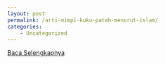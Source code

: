 ```yaml
---
layout: post
permalink: /arti-mimpi-kuku-patah-menurut-islam/
categories:
    - Uncategorized
---
```


[Baca Selengkapnya](/06)